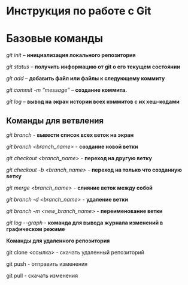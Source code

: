 # Инструкция по работе с Git

# Базовые команды

*git init* – **инициализация локального репозитория**

*git status* – **получить информацию от git о его текущем состоянии**

*git add* – **добавить файл или файлы к следующему коммиту**

*git commit -m “message”* – **создание коммита.**

*git log* – **вывод на экран истории всех коммитов с их хеш-кодами**

## Команды для ветвления

*git branch* - **вывести список всех веток на экран**

*git branch <branch_name>* - **создание новой ветки**

*git checkout <branch_name>* - **переход на другую ветку**

*git checkout -b <branch_name>* - **переход на только что созданную ветку**

*git merge <branch_name>* - **слияние веток между собой**

*git branch -d <branch_name>* - **удаление ветки**

*git branch -m <new_branch_name>* - **переименование ветки**

*git log --graph* - **команда для вывода журнала изменений в графическом режиме**

**Команды для удаленного репозитория**

git clone <ссылка> - скачать удаленный репозиторий

git push - отправить изменения

git pull - скачать изменения